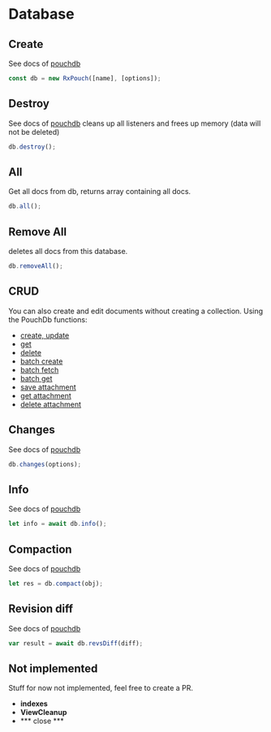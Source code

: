 # Database

## Create
See docs of [pouchdb](https://pouchdb.com/api.html#create_database)

```js
const db = new RxPouch([name], [options]);
```

## Destroy
See docs of [pouchdb](https://pouchdb.com/api.html#delete_database)
cleans up all listeners and frees up memory (data will not be deleted)
```js
db.destroy();
```

## All
Get all docs from db, returns array containing all docs.
```js
db.all();
```

## Remove All
deletes all docs from this database.
```js
db.removeAll();
```

## CRUD
You can also create and edit documents without creating a collection. Using the PouchDb functions:

- [create, update](https://pouchdb.com/api.html#create_document)
- [get](https://pouchdb.com/api.html#fetch_document)
- [delete](https://pouchdb.com/api.html#delete_document)
- [batch create](https://pouchdb.com/api.html#batch_create)
- [batch fetch](https://pouchdb.com/api.html#batch_fetch)
- [batch get](https://pouchdb.com/api.html#bulk_get)
- [save attachment](https://pouchdb.com/api.html#save_attachment)
- [get attachment](https://pouchdb.com/api.html#get_attachment)
- [delete attachment](https://pouchdb.com/api.html#delete_attachment)

## Changes
See docs of [pouchdb](https://pouchdb.com/api.html#changes)
```js
db.changes(options);
```

## Info
See docs of [pouchdb](https://pouchdb.com/api.html#database_information)
```js
let info = await db.info();
```

## Compaction
See docs of [pouchdb](https://pouchdb.com/api.html#compaction)
```js
let res = db.compact(obj);
```


## Revision diff
See docs of [pouchdb](https://pouchdb.com/api.html#revisions_diff)
```js
var result = await db.revsDiff(diff);
```

## Not implemented
Stuff for now not implemented, feel free to create a PR.
- **indexes**
- **ViewCleanup**
- *** close ***